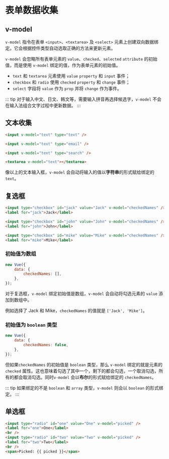 # 表单数据收集

## v-model

`v-model` 指令在表单 `<input>`、`<textarea>` 及 `<select>` 元素上创建双向数据绑定。它会根据控件类型自动选取正确的方法来更新元素。

`v-model` 会忽略所有表单元素的 `value`、`checked`、`selected` `attribute` 的初始值，而是使用 `v-model` 绑定的值，作为表单元素的初始值。

-   `text` 和 `textarea` 元素使用 `value` `property` 和 `input` 事件；
-   `checkbox` 和 `radio` 使用 `checked` `property` 和 `change` 事件；
-   `select` 字段将 `value` 作为 `prop` 并将 `change` 作为事件。

::: tip
对于输入中文、日文、韩文等，需要输入拼音再选择候选字，`v-model` 不会在输入法组合文字过程中更新数据。
:::

## 文本收集

```html
<input v-model="text" type="text" />

<input v-model="text" type="email" />

<input v-model="text" type="search" />

<textarea v-model="text"></textarea>
```

像以上的文本输入框，`v-model` 会自动将输入的值以**字符串**的形式赋给绑定的 `text`。

## 复选框

```html
<input type="checkbox" id="jack" value="Jack" v-model="checkedNames" />
<label for="jack">Jack</label>

<input type="checkbox" id="john" value="John" v-model="checkedNames" />
<label for="john">John</label>

<input type="checkbox" id="mike" value="Mike" v-model="checkedNames" />
<label for="mike">Mike</label>
```

### 初始值为数组

```js
new Vue({
	data: {
		checkedNames: [],
	},
});
```

对于复选框，`v-model` 绑定初始值是数组，`v-model` 会自动将勾选元素的 `value` 添加到数组中。

例如选择了 Jack 和 Mike，`checkedNames` 的值就是 `['Jack', 'Mike']`。

### 初始值为 `boolean` 类型

```js
new Vue({
	data: {
		checkedNames: false,
	},
});
```

但如果`checkedNames` 的初始值是 `boolean` 类型，那么 `v-model` 绑定的就是元素的 `checked` 属性。这也意味着勾选了其中一个，剩下的都会勾选，一个取消勾选，所有的都会取消勾选。同时`v-model` 会以**布尔**的形式赋给绑定的 `checkedNames`。

::: tip
如果绑定的不是 `boolean` 和 `array` 类型，`v-model` 则会以 `boolean` 的形式绑定。
:::

## 单选框

```html
<input type="radio" id="one" value="One" v-model="picked" />
<label for="one">One</label>
<br />
<input type="radio" id="two" value="Two" v-model="picked" />
<label for="two">Two</label>
<br />
<span>Picked: {{ picked }}</span>
```
